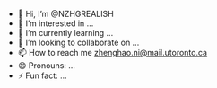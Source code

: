 - 👋 Hi, I’m @NZHGREALISH
- 👀 I’m interested in ...
- 🌱 I’m currently learning ...
- 💞️ I’m looking to collaborate on ...
- 📫 How to reach me zhenghao.ni@mail.utoronto.ca
- 😄 Pronouns: ...
- ⚡ Fun fact: ...

<!---
NZHGREALISH/NZHGREALISH is a ✨ special ✨ repository because its `README.md` (this file) appears on your GitHub profile.
You can click the Preview link to take a look at your changes.
--->
